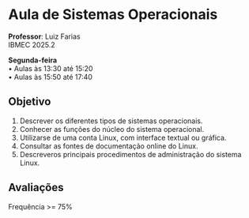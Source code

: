 # Aula de Sistemas Operacionais
**Professor**: Luiz Farias      
IBMEC 2025.2

**Segunda-feira**  
• Aulas às 13:30 até 15:20  
• Aulas às 15:50 até 17:40


## Objetivo
1. Descrever os diferentes tipos de sistemas operacionais.  
2. Conhecer as funções do núcleo do sistema operacional.  
3. Utilizarse de uma conta Linux, com interface textual ou gráfica.  
4. Consultar as fontes de documentação online do Linux.  
5. Descreveros principais procedimentos de administração do sistema Linux.  

## Avaliações


Frequência >= 75%  

